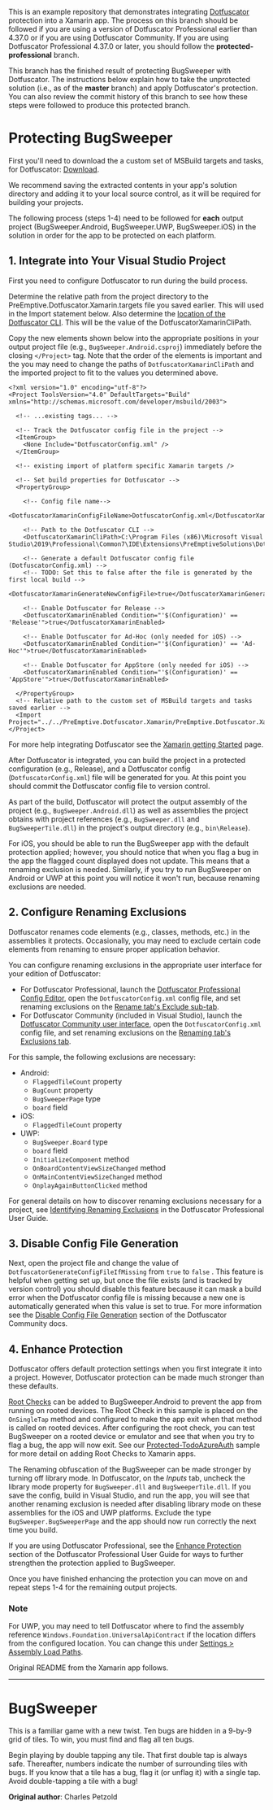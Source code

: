 This is an example repository that demonstrates integrating [Dotfuscator](https://www.preemptive.com/products/dotfuscator/overview) protection into a Xamarin app.
The process on this branch should be followed if you are using a version of Dotfuscator Professional earlier than 4.37.0 or if you are using Dotfuscator Community.
If you are using Dotfuscator Professional 4.37.0 or later, you should follow the **protected-professional** branch.

This branch has the finished result of protecting BugSweeper with Dotfuscator.
The instructions below explain how to take the unprotected solution (i.e., as of the **master** branch) and apply Dotfuscator's protection.
You can also review the commit history of this branch to see how these steps were followed to produce this protected branch.

# Protecting BugSweeper

First you'll need to download the a custom set of MSBuild targets and tasks, for Dotfuscator: [Download](https://www.preemptive.com/dotfuscator/ce/downloads/PreEmptive.Dotfuscator.Xamarin.zip).

We recommend saving the extracted contents in your app's solution directory and adding it to your local source control, as it will be required for building your projects.

The following process (steps 1-4) need to be followed for **each** output project (BugSweeper.Android, BugSweeper.UWP, BugSweeper.iOS) in the solution in order for the app to be protected on each platform.

## 1. Integrate into Your Visual Studio Project

First you need to configure Dotfuscator to run during the build process.

Determine the relative path from the project directory to the PreEmptive.Dotfuscator.Xamarin.targets file you saved earlier.
This will used in the Import statement below.
Also determine the [location of the Dotfuscator CLI](https://www.preemptive.com/dotfuscator/ce/docs/help/getting_started_cli.html#locating).
This will be the value of the DotfuscatorXamarinCliPath.

Copy the new elements shown below into the appropriate positions in your output project file (e.g., `BugSweeper.Android.csproj`) immediately before the closing `</Project>` tag.
Note that the order of the elements is important and the you may need to change the paths of `DotfuscatorXamarinCliPath` and the imported project to fit to the values you determined above.

```
<?xml version="1.0" encoding="utf-8"?>
<Project ToolsVersion="4.0" DefaultTargets="Build" xmlns="http://schemas.microsoft.com/developer/msbuild/2003">

  <!-- ...existing tags... -->

  <!-- Track the Dotfuscator config file in the project -->
  <ItemGroup>
    <None Include="DotfuscatorConfig.xml" />
  </ItemGroup>

  <!-- existing import of platform specific Xamarin targets />

  <!-- Set build properties for Dotfuscator -->
  <PropertyGroup>

    <!-- Config file name-->
    <DotfuscatorXamarinConfigFileName>DotfuscatorConfig.xml</DotfuscatorXamarinConfigFileName>

    <!-- Path to the Dotfuscator CLI -->
    <DotfuscatorXamarinCliPath>C:\Program Files (x86)\Microsoft Visual Studio\2019\Professional\Common7\IDE\Extensions\PreEmptiveSolutions\DotfuscatorCE\dotfuscatorCLI.exe</DotfuscatorXamarinCliPath>

    <!-- Generate a default Dotfuscator config file (DotfuscatorConfig.xml) -->
    <!-- TODO: Set this to false after the file is generated by the first local build -->
    <DotfuscatorXamarinGenerateNewConfigFile>true</DotfuscatorXamarinGenerateNewConfigFile>

    <!-- Enable Dotfuscator for Release -->
    <DotfuscatorXamarinEnabled Condition="'$(Configuration)' == 'Release'">true</DotfuscatorXamarinEnabled>

    <!-- Enable Dotfuscator for Ad-Hoc (only needed for iOS) -->
    <DotfuscatorXamarinEnabled Condition="'$(Configuration)' == 'Ad-Hoc'">true</DotfuscatorXamarinEnabled>

    <!-- Enable Dotfuscator for AppStore (only needed for iOS) -->
    <DotfuscatorXamarinEnabled Condition="'$(Configuration)' == 'AppStore'">true</DotfuscatorXamarinEnabled>

  </PropertyGroup>
  <!-- Relative path to the custom set of MSBuild targets and tasks saved earlier -->
  <Import Project="../../PreEmptive.Dotfuscator.Xamarin/PreEmptive.Dotfuscator.Xamarin.targets"/>
</Project>
```

For more help integrating Dotfuscator see the [Xamarin getting Started](https://www.preemptive.com/dotfuscator/ce/docs/help/getting_started_xamarin.html) page. 

After Dotfuscator is integrated, you can build the project in a protected configuration (e.g., Release), and a Dotfuscator config (`DotfuscatorConfig.xml`) file will be generated for you. 
At this point you should commit the Dotfuscator config file to version control.

As part of the build, Dotfuscator will protect the output assembly of the project (e.g., `BugSweeper.Android.dll`) as well as assemblies the project obtains with project references (e.g., `BugSweeper.dll` and `BugSweeperTile.dll`) in the project's output directory (e.g., `bin\Release`).

For iOS, you should be able to run the BugSweeper app with the default protection applied; however, you should notice that when you flag a bug in the app the flagged count displayed does not update.
This means that a renaming exclusion is needed. 
Similarly, if you try to run BugSweeper on Android or UWP at this point you will notice it won't run, because renaming exclusions are needed.

## 2. Configure Renaming Exclusions

Dotfuscator renames code elements (e.g., classes, methods, etc.) in the assemblies it protects.
Occasionally, you may need to exclude certain code elements from renaming to ensure proper application behavior.

You can configure renaming exclusions in the appropriate user interface for your edition of Dotfuscator:
* For Dotfuscator Professional, launch the [Dotfuscator Professional Config Editor](https://www.preemptive.com/dotfuscator/pro/userguide/en/interfaces_config_editor_overview.html), open the `DotfuscatorConfig.xml` config file, and set renaming exclusions on the [Rename tab's Exclude sub-tab](https://www.preemptive.com/dotfuscator/pro/userguide/en/interfaces_config_editor_renaming.html#exclude-tab).
* For Dotfuscator Community (included in Visual Studio), launch the [Dotfuscator Community user interface](https://www.preemptive.com/dotfuscator/ce/docs/help/getting_started_gui.html), open the `DotfuscatorConfig.xml` config file, and set renaming exclusions on the [Renaming tab's Exclusions tab](https://www.preemptive.com/dotfuscator/ce/docs/help/gui_renaming.html#exclude).

For this sample, the following exclusions are necessary:
* Android: 
	* `FlaggedTileCount` property
  * `BugCount` property
  * `BugSweeperPage` type
  * `board` field
* iOS: 
  * `FlaggedTileCount` property
* UWP: 
	* `BugSweeper.Board` type
	* `board` field
	* `InitializeComponent` method
	* `OnBoardContentViewSizeChanged` method
	* `OnMainContentViewSizeChanged` method
	* `OnplayAgainButtonClicked` method

For general details on how to discover renaming exclusions necessary for a project, see [Identifying Renaming Exclusions](https://www.preemptive.com/dotfuscator/pro/userguide/en/protection_exclusions.html) in the Dotfuscator Professional User Guide.

## 3. Disable Config File Generation

Next, open the project file and change the value of `DotfuscatorGenerateConfigFileIfMissing` from `true` to `false` .
This feature is helpful when getting set up, but once the file exists (and is tracked by version control) you should disable this feature because it can mask a build error when the Dotfuscator config file is missing because a new one is automatically generated when this value is set to true.
For more information see the [Disable Config File Generation](https://www.preemptive.com/dotfuscator/ce/docs/help/getting_started_xamarin.html#team-disable-generation) section of the Dotfuscator Community docs.

## 4. Enhance Protection

Dotfuscator offers default protection settings when you first integrate it into a project.
However, Dotfuscator protection can be made much stronger than these defaults.

[Root Checks](https://www.preemptive.com/dotfuscator/ce/docs/help/checks_root.html) can be added to BugSweeper.Android to prevent the app from running on rooted devices.
The Root Check in this sample is placed on the `OnSingleTap` method and configured to make the app exit when that method is called on rooted devices.
After configuring the root check, you can test BugSweeper on a rooted device or emulator and see that when you try to flag a bug, the app will now exit.
See our [Protected-TodoAzureAuth](https://github.com/preemptive/Protected-TodoAzureAuth) sample for more detail on adding Root Checks to Xamarin apps.

The Renaming obfuscation of the BugSweeper can be made stronger by turning off library mode.
In Dotfuscator, on the *Inputs* tab, uncheck the library mode property for `BugSweeper.dll` and `BugSweeperTile.dll`.
If you save the config, build in Visual Studio, and run the app, you will see that another renaming exclusion is needed after disabling library mode on these assemblies for the iOS and UWP platforms.
Exclude the type `BugSweeper.BugSweeperPage` and the app should now run correctly the next time you build.

If you are using Dotfuscator Professional, see the [Enhance Protection](https://www.preemptive.com/dotfuscator/pro/userguide/en/getting_started_enhance.html) section of the Dotfuscator Professional User Guide for ways to further strengthen the protection applied to BugSweeper.

Once you have finished enhancing the protection you can move on and repeat steps 1-4 for the remaining output projects.

### Note

For UWP, you may need to tell Dotfuscator where to find the assembly reference `Windows.Foundation.UniversalApiContract` if the location differs from the configured location. 
You can change this under [Settings > Assembly Load Paths](https://www.preemptive.com/dotfuscator/ce/docs/help/gui_settings.html#pctoc-assembly-load-paths-tab).

Original README from the Xamarin app follows.

----------------------------------


BugSweeper
======

This is a familiar game with a new twist. Ten bugs are hidden in a 9-by-9 grid of tiles.
To win, you must find and flag all ten bugs.

Begin playing by double tapping any tile. That first double tap is always safe.
Thereafter, numbers indicate the number of surrounding tiles with bugs. 
If you know that a tile has a bug, flag it (or unflag it) with a single tap.
Avoid double-tapping a tile with a bug!

**Original author**: Charles Petzold
